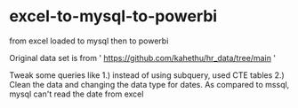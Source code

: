 # excel-to-mysql-to-powerbi
from excel loaded to mysql then to powerbi

Original data set is from 
' https://github.com/kahethu/hr_data/tree/main '

Tweak some queries like 
1.) instead of using subquery, used CTE tables
2.) Clean the data and changing the data type for dates. As compared to mssql, mysql can't read the date from excel
